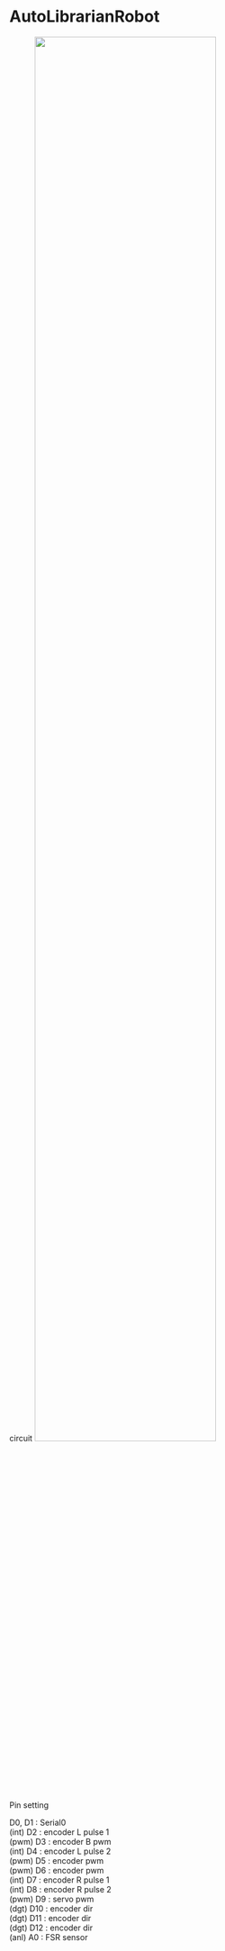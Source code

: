 # AutoLibrarianRobot

circuit
<img width="80%" src="https://user-images.githubusercontent.com/125836071/261840440-5ef092e6-5c2d-464d-8f58-bdcd52e7227c.png"/>

Pin setting

D0, D1 : Serial0 <br/> 
(int) D2 : encoder L pulse 1 <br/> 
(pwm) D3 : encoder B pwm <br/> 
(int) D4 : encoder L pulse 2 <br/> 
(pwm) D5 : encoder   pwm <br/> 
(pwm) D6 : encoder   pwm <br/> 
(int) D7 : encoder R pulse 1 <br/> 
(int) D8 : encoder R pulse 2 <br/> 
(pwm) D9 : servo pwm <br/> 
(dgt) D10 : encoder   dir <br/> 
(dgt) D11 : encoder   dir <br/> 
(dgt) D12 : encoder   dir <br/> 
(anl) A0 : FSR sensor <br/> 
